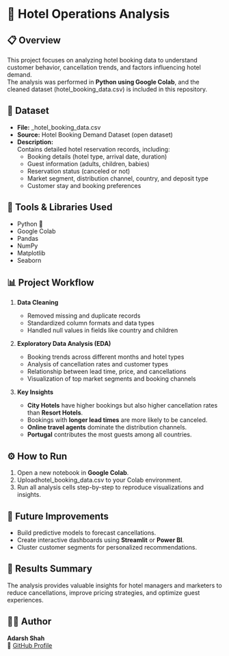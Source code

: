 # 🏨 Hotel Operations Analysis

## 📋 Overview
This project focuses on analyzing hotel booking data to understand customer behavior, cancellation trends, and factors influencing hotel demand.  
The analysis was performed in **Python using Google Colab**, and the cleaned dataset (hotel_booking_data.csv) is included in this repository.

## 📂 Dataset
- **File:** _hotel_booking_data.csv
- **Source:** Hotel Booking Demand Dataset (open dataset)
- **Description:**  
  Contains detailed hotel reservation records, including:
  - Booking details (hotel type, arrival date, duration)  
  - Guest information (adults, children, babies)  
  - Reservation status (canceled or not)  
  - Market segment, distribution channel, country, and deposit type  
  - Customer stay and booking preferences  

## 🧰 Tools & Libraries Used
- Python 🐍  
- Google Colab  
- Pandas  
- NumPy  
- Matplotlib  
- Seaborn  

## 📊 Project Workflow
1. **Data Cleaning**
   - Removed missing and duplicate records  
   - Standardized column formats and data types  
   - Handled null values in fields like country and children

2. **Exploratory Data Analysis (EDA)**
   - Booking trends across different months and hotel types  
   - Analysis of cancellation rates and customer types  
   - Relationship between lead time, price, and cancellations  
   - Visualization of top market segments and booking channels  

3. **Key Insights**
   - **City Hotels** have higher bookings but also higher cancellation rates than **Resort Hotels**.  
   - Bookings with **longer lead times** are more likely to be canceled.  
   - **Online travel agents** dominate the distribution channels.  
   - **Portugal** contributes the most guests among all countries.

## ⚙️ How to Run
1. Open a new notebook in **Google Colab**.  
2. Uploadhotel_booking_data.csv to your Colab environment.  
3. Run all analysis cells step-by-step to reproduce visualizations and insights.

## 🚀 Future Improvements
- Build predictive models to forecast cancellations.  
- Create interactive dashboards using **Streamlit** or **Power BI**.  
- Cluster customer segments for personalized recommendations.

## 🧾 Results Summary
The analysis provides valuable insights for hotel managers and marketers to reduce cancellations, improve pricing strategies, and optimize guest experiences.

## 👩‍💻 Author
**Adarsh Shah**  
📘 [GitHub Profile](https://github.com/adarsh-kumar-shah)

